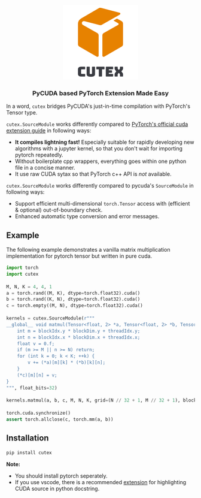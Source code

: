
<p style="text-align:center;"><img src="logo.png" alt="Logo"></p>

<h3 style="text-align:center; font-weight:bold"> PyCUDA based PyTorch Extension Made Easy </h3>


In a word, `cutex` bridges PyCUDA's just-in-time compilation with PyTorch's Tensor type.

``cutex.SourceModule`` works differently compared to [PyTorch's official cuda extension guide](https://pytorch.org/tutorials/advanced/cpp_extension.html) in following ways:

- **It compiles lightning fast!** Especially suitable for rapidly developing new algorithms with a jupyter kernel, so that you don't wait for importing pytorch repeatedly.
- Without boilerplate cpp wrappers, everything goes within one python file in a concise manner.
- It use raw CUDA sytax so that PyTorch c++ API is _not_ available.

``cutex.SourceModule`` works differently compared to pycuda's ``SourceModule`` in following ways:

- Support efficient multi-dimensional `torch.Tensor` access with (efficient & optional) out-of-boundary check.
- Enhanced automatic type conversion and error messages.

## Example

The following example demonstrates a vanilla matrix multiplication implementation for pytorch tensor but written in pure cuda.

```python
import torch
import cutex

M, N, K = 4, 4, 1
a = torch.rand((M, K), dtype=torch.float32).cuda()
b = torch.rand((K, N), dtype=torch.float32).cuda()
c = torch.empty((M, N), dtype=torch.float32).cuda()

kernels = cutex.SourceModule(r"""
__global__ void matmul(Tensor<float, 2> *a, Tensor<float, 2> *b, Tensor<float, 2> *c, int M, int N, int K) {
    int m = blockIdx.y * blockDim.y + threadIdx.y;
    int n = blockIdx.x * blockDim.x + threadIdx.x;
    float v = 0.f;
    if (m >= M || n >= N) return;
    for (int k = 0; k < K; ++k) {
        v += (*a)[m][k] * (*b)[k][n];
    }
    (*c)[m][n] = v;
}
""", float_bits=32)

kernels.matmul(a, b, c, M, N, K, grid=(N // 32 + 1, M // 32 + 1), block=(32, 32, 1))

torch.cuda.synchronize()
assert torch.allclose(c, torch.mm(a, b))
```

## Installation

```bash
pip install cutex
```

**Note:**

- You should install pytorch seperately.
- If you use vscode, there is a recommended [extension](https://marketplace.visualstudio.com/items?itemName=huangyuyao.pycuda-highlighter) for highlighting CUDA source in python docstring.
